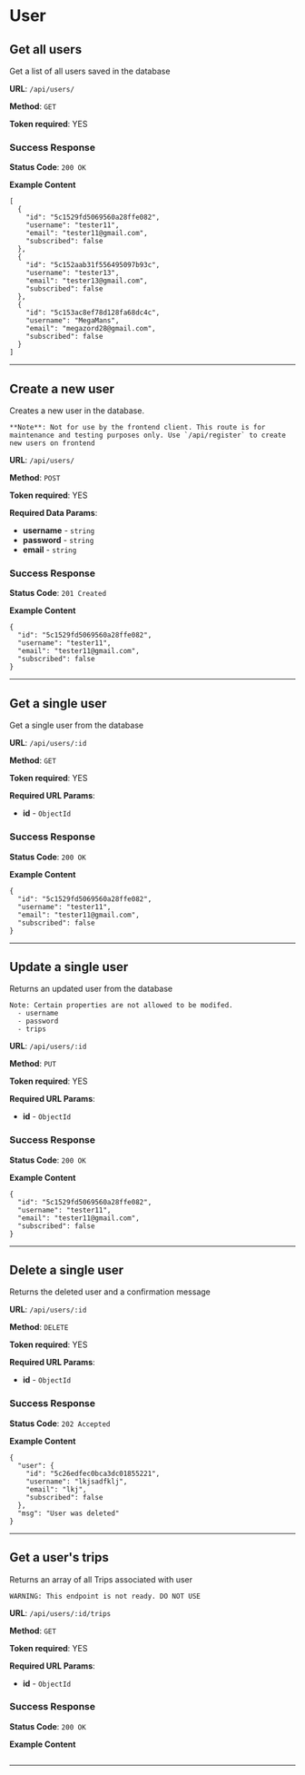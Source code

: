 # User

## Get all users

Get a list of all users saved in the database

**URL**: `/api/users/`

**Method**: `GET`

**Token required**: YES

### Success Response

**Status Code**: `200 OK`

**Example Content**

```
[
  {
    "id": "5c1529fd5069560a28ffe082",
    "username": "tester11",
    "email": "tester11@gmail.com",
    "subscribed": false
  },
  {
    "id": "5c152aab31f556495097b93c",
    "username": "tester13",
    "email": "tester13@gmail.com",
    "subscribed": false
  },
  {
    "id": "5c153ac8ef78d128fa68dc4c",
    "username": "MegaMans",
    "email": "megazord28@gmail.com",
    "subscribed": false
  }
]
```

---

## Create a new user

Creates a new user in the database.

```
**Note**: Not for use by the frontend client. This route is for maintenance and testing purposes only. Use `/api/register` to create new users on frontend
```

**URL**: `/api/users/`

**Method**: `POST`

**Token required**: YES

**Required Data Params**:

- **username** - `string`
- **password** - `string`
- **email** - `string`

### Success Response

**Status Code**: `201 Created`

**Example Content**

```
{
  "id": "5c1529fd5069560a28ffe082",
  "username": "tester11",
  "email": "tester11@gmail.com",
  "subscribed": false
}
```

---

## Get a single user

Get a single user from the database

**URL**: `/api/users/:id`

**Method**: `GET`

**Token required**: YES

**Required URL Params**:

- **id** - `ObjectId`

### Success Response

**Status Code**: `200 OK`

**Example Content**

```
{
  "id": "5c1529fd5069560a28ffe082",
  "username": "tester11",
  "email": "tester11@gmail.com",
  "subscribed": false
}
```

---

## Update a single user

Returns an updated user from the database

```
Note: Certain properties are not allowed to be modifed.
  - username
  - password
  - trips
```

**URL**: `/api/users/:id`

**Method**: `PUT`

**Token required**: YES

**Required URL Params**:

- **id** - `ObjectId`

### Success Response

**Status Code**: `200 OK`

**Example Content**

```
{
  "id": "5c1529fd5069560a28ffe082",
  "username": "tester11",
  "email": "tester11@gmail.com",
  "subscribed": false
}
```

---

## Delete a single user

Returns the deleted user and a confirmation message

**URL**: `/api/users/:id`

**Method**: `DELETE`

**Token required**: YES

**Required URL Params**:

- **id** - `ObjectId`

### Success Response

**Status Code**: `202 Accepted`

**Example Content**

```
{
  "user": {
    "id": "5c26edfec0bca3dc01855221",
    "username": "lkjsadfklj",
    "email": "lkj",
    "subscribed": false
  },
  "msg": "User was deleted"
}
```

---

## Get a user's trips

Returns an array of all Trips associated with user

```
WARNING: This endpoint is not ready. DO NOT USE
```

**URL**: `/api/users/:id/trips`

**Method**: `GET`

**Token required**: YES

**Required URL Params**:

- **id** - `ObjectId`

### Success Response

**Status Code**: `200 OK`

**Example Content**

```

```

---
